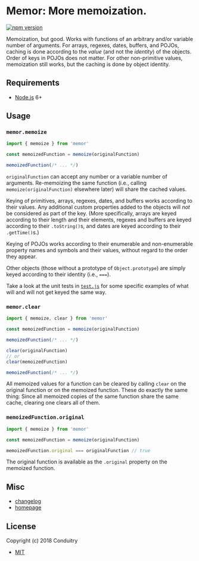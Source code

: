 # Memor: More memoization.

[![npm version](https://img.shields.io/npm/v/memor.svg?style=flat-square)](https://www.npmjs.com/package/memor)

Memoization, but good. Works with functions of an arbitrary and/or variable number of arguments. For arrays, regexes, dates, buffers, and POJOs, caching is done according to the *value* (and not the *identity*) of the objects. Order of keys in POJOs does not matter. For other non-primitive values, memoization still works, but the caching is done by object identity.

## Requirements

- [Node.js](https://nodejs.org/) 6+

## Usage

### `memor.memoize`

```javascript
import { memoize } from 'memor'

const memoizedFunction = memoize(originalFunction)

memoizedFunction(/* ... */)
```

`originalFunction` can accept any number or a variable number of arguments. Re-memoizing the same function (i.e., calling `memoize(originalFunction)` elsewhere later) will share the cached values.

Keying of primitives, arrays, regexes, dates, and buffers works according to their values. Any additional custom properties added to the objects will *not* be considered as part of the key. (More specifically, arrays are keyed according to their length and their elements, regexes and buffers are keyed according to their `.toString()`s, and dates are keyed according to their `.getTime()`s.)

Keying of POJOs works according to their enumerable and non-enumerable property names and symbols and their values, without regard to the order they appear.

Other objects (those without a prototype of `Object.prototype`) are simply keyed according to their identity (i.e., `===`).

Take a look at the unit tests in [`test.js`](test.js) for some specific examples of what will and will not get keyed the same way.

### `memor.clear`

```javascript
import { memoize, clear } from 'memor'

const memoizedFunction = memoize(originalFunction)

memoizedFunction(/* ... */)

clear(originalFunction)
// or
clear(memoizedFunction)

memoizedFunction(/* ... */)
```

All memoized values for a function can be cleared by calling `clear` on the original function or on the memoized function. These do exactly the same thing: Since all memoized copies of the same function share the same cache, clearing one clears all of them.

### `memoizedFunction.original`

```javascript
import { memoize } from 'memor'

const memoizedFunction = memoize(originalFunction)

memoizedFunction.original === originalFunction // true
```

The original function is available as the `.original` property on the memoized function.
## Misc

- [changelog](CHANGELOG.md#readme)
- [homepage](https://cndtr.io/memor/)

## License

Copyright (c) 2018 Conduitry

- [MIT](LICENSE)
